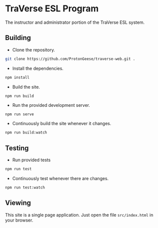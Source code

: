 # TraVerse ESL Program

The instructor and administrator portion of the TraVerse ESL system.

## Building

* Clone the repository.

```bash
git clone https://github.com/ProtonGeese/traverse-web.git .
```

* Install the dependencies.

```bash
npm install
```

* Build the site.

```bash
npm run build
```

* Run the provided development server.

```
npm run serve
```

* Continuously build the site whenever it changes.

```bash
npm run build:watch
```

## Testing

* Run provided tests

```bash
npm run test
```

* Continuously test whenever there are changes.

```bash
npm run test:watch
```

## Viewing

This site is a single page application. Just open the file `src/index.html` in your browser.
